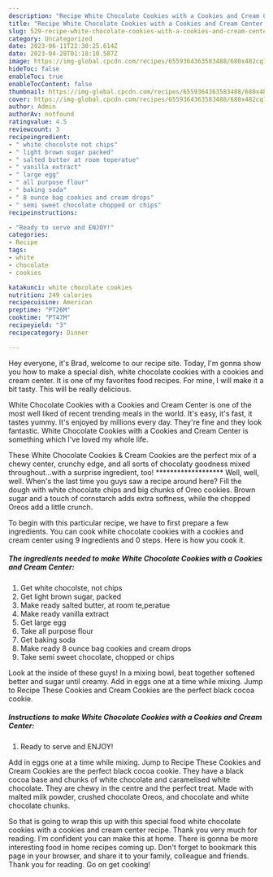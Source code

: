 ```yaml
---
description: "Recipe White Chocolate Cookies with a Cookies and Cream Center the Very Delicious}"
title: "Recipe White Chocolate Cookies with a Cookies and Cream Center the Very Delicious}"
slug: 529-recipe-white-chocolate-cookies-with-a-cookies-and-cream-center-the-very-delicious
category: Uncategorized
date: 2023-06-11T22:30:25.614Z
date: 2023-04-28T01:18:10.587Z
image: https://img-global.cpcdn.com/recipes/6559364363583488/680x482cq70/white-chocolate-cookies-with-a-cookies-and-cream-center-recipe-main-photo.jpg
hideToc: false
enableToc: true
enableTocContent: false
thumbnail: https://img-global.cpcdn.com/recipes/6559364363583488/680x482cq70/white-chocolate-cookies-with-a-cookies-and-cream-center-recipe-main-photo.jpg
cover: https://img-global.cpcdn.com/recipes/6559364363583488/680x482cq70/white-chocolate-cookies-with-a-cookies-and-cream-center-recipe-main-photo.jpg
author: Admin
authorAv: notfound
ratingvalue: 4.5
reviewcount: 3
recipeingredient:
- " white chocolste not chips"
- " light brown sugar packed"
- " salted butter at room teperatue"
- " vanilla extract"
- " large egg"
- " all purpose flour"
- " baking soda"
- " 8 ounce bag cookies and cream drops"
- " semi sweet chocolate chopped or chips"
recipeinstructions:

- "Ready to serve and ENJOY!"
categories:
- Recipe
tags:
- white
- chocolate
- cookies

katakunci: white chocolate cookies 
nutrition: 249 calories
recipecuisine: American
preptime: "PT26M"
cooktime: "PT47M"
recipeyield: "3"
recipecategory: Dinner

---
```



Hey everyone, it's Brad, welcome to our recipe site. Today, I'm gonna show you how to make a special dish, white chocolate cookies with a cookies and cream center. It is one of my favorites food recipes. For mine, I will make it a bit tasty. This will be really delicious.

White Chocolate Cookies with a Cookies and Cream Center is one of the most well liked of recent trending meals in the world. It's easy, it's fast, it tastes yummy. It's enjoyed by millions every day. They're fine and they look fantastic. White Chocolate Cookies with a Cookies and Cream Center is something which I've loved my whole life.

These White Chocolate Cookies &amp; Cream Cookies are the perfect mix of a chewy center, crunchy edge, and all sorts of chocolaty goodness mixed throughout…with a surprise ingredient, too! ******************* Well, well, well. When&#39;s the last time you guys saw a recipe around here? Fill the dough with white chocolate chips and big chunks of Oreo cookies. Brown sugar and a touch of cornstarch adds extra softness, while the chopped Oreos add a little crunch.


To begin with this particular recipe, we have to first prepare a few ingredients. You can cook white chocolate cookies with a cookies and cream center using 9 ingredients and 0 steps. Here is how you cook it.

<!--inarticleads1-->

##### The ingredients needed to make White Chocolate Cookies with a Cookies and Cream Center:

1. Get  white chocolste, not chips
1. Get  light brown sugar, packed
1. Make ready  salted butter, at room te,peratue
1. Make ready  vanilla extract
1. Get  large egg
1. Take  all purpose flour
1. Get  baking soda
1. Make ready  8 ounce bag cookies and cream drops
1. Take  semi sweet chocolate, chopped or chips


Look at the inside of these guys! In a mixing bowl, beat together softened better and sugar until creamy. Add in eggs one at a time while mixing. Jump to Recipe These Cookies and Cream Cookies are the perfect black cocoa cookie. 

<!--inarticleads2-->

##### Instructions to make White Chocolate Cookies with a Cookies and Cream Center:


1. Ready to serve and ENJOY!

Add in eggs one at a time while mixing. Jump to Recipe These Cookies and Cream Cookies are the perfect black cocoa cookie. They have a black cocoa base and chunks of white chocolate and caramelised white chocolate. They are chewy in the centre and the perfect treat. Made with malted milk powder, crushed chocolate Oreos, and chocolate and white chocolate chunks. 

So that is going to wrap this up with this special food white chocolate cookies with a cookies and cream center recipe. Thank you very much for reading. I'm confident you can make this at home. There is gonna be more interesting food in home recipes coming up. Don't forget to bookmark this page in your browser, and share it to your family, colleague and friends. Thank you for reading. Go on get cooking!
